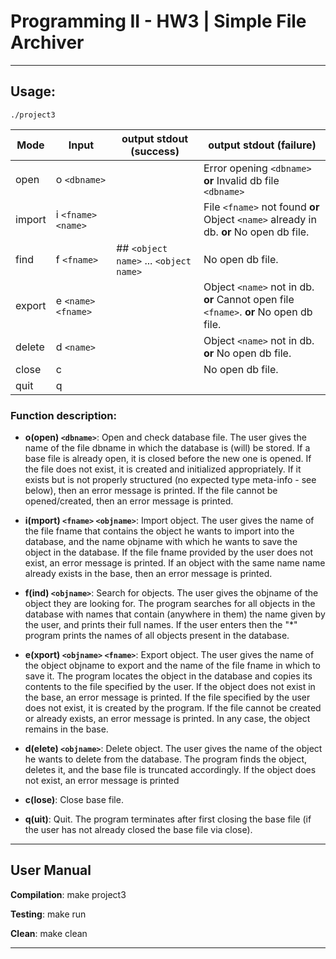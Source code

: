 # Programming II - HW3 | Simple File Archiver

-------

## Usage:

    ./project3

    
|Mode|Input|output stdout (success)|output stdout (failure)|
|-------|--------|-------------|-------------|
|open|o `<dbname>`| |Error opening `<dbname>` **or**  Invalid db file `<dbname>`|
|import|i `<fname>` `<name>`| |File `<fname>` not found **or** Object `<name>` already in db. **or** No open db file.|
|find|f `<fname>`|## `<object name>` ... `<object name>`|No open db file.|
|export|e `<name>` `<fname>`| |Object `<name>` not in db. **or** Cannot open file `<fname>`. **or** No open db file.|
|delete|d `<name>`| |Object `<name>` not in db. **or** No open db file.|
|close|c| |No open db file.|
|quit|q| | |

### Function description:

-  **o(open) `<dbname>`**: Open and check database file. The user gives the name of the file dbname
in which the database is (will) be stored. If a base file is already open, it is closed before the
new one is opened. If the file does not exist, it is created and initialized appropriately. If it exists
but is not properly structured (no expected type meta-info - see below), then an error message
is printed. If the file cannot be opened/created, then an error message is printed.

- **i(mport) `<fname>` `<objname>`**: Import object. The user gives the name of the file fname that
contains the object he wants to import into the database, and the name objname with which he
wants to save the object in the database. If the file fname provided by the user does not exist,
an error message is printed. If an object with the same name name already exists in the base,
then an error message is printed.

- **f(ind) `<objname>`**: Search for objects. The user gives the objname of the object they are looking
for. The program searches for all objects in the database with names that contain (anywhere in
them) the name given by the user, and prints their full names. If the user enters then the "*" 
program prints the names of all objects present in the database.

- **e(xport) `<objname>` `<fname>`**: Export object. The user gives the name of the object objname to
export and the name of the file fname in which to save it. The program locates the object in the
database and copies its contents to the file specified by the user. If the object does not exist in
the base, an error message is printed. If the file specified by the user does not exist, it is
created by the program. If the file cannot be created or already exists, an error message is
printed. In any case, the object remains in the base.

- **d(elete) `<objname>`**: Delete object. The user gives the name of the object he wants to delete
from the database. The program finds the object, deletes it, and the base file is truncated
accordingly. If the object does not exist, an error message is printed

- **c(lose)**: Close base file.

- **q(uit)**: Quit. The program terminates after first closing the base file (if the user has not already
closed the base file via close).

-------

## User Manual

**Compilation**: make project3

**Testing**: make run

**Clean**: make clean

-------------
